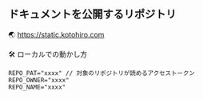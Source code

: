## ドキュメントを公開するリポジトリ

🌏 https://static.kotohiro.com

🛠️ ローカルでの動かし方
```.env
REPO_PAT="xxxx" // 対象のリポジトリが読めるアクセストークン
REPO_OWNER="xxxx"
REPO_NAME="xxxx"
```
